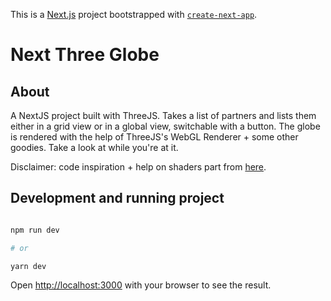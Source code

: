 This is a [Next.js](https://nextjs.org/) project bootstrapped with [`create-next-app`](https://github.com/vercel/next.js/tree/canary/packages/create-next-app).

# Next Three Globe

## About

A NextJS project built with ThreeJS. Takes a list of partners and lists them either in a grid view or in a global view, switchable with a button. The globe is rendered with the help of ThreeJS's WebGL Renderer + some other goodies. Take a look at while you're at it.

Disclaimer: code inspiration + help on shaders part from [here](https://discourse.threejs.org/t/globe-with-markers-and-label-thoughts-ideas-approaches-solutions/34995).

## Development and running project

```bash

npm run dev

# or

yarn dev

```

Open [http://localhost:3000](http://localhost:3000) with your browser to see the result.
